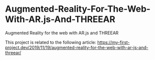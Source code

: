 # Augmented-Reality-For-The-Web-With-AR.js-And-THREEAR
Augmented Reality for the web with AR.js and THREEAR

This project is related to the following article: https://my-first-project.dev/2019/11/19/augmented-reality-for-the-web-with-ar-js-and-threear/
